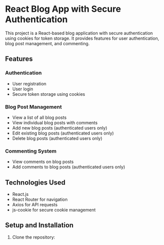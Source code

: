 # React Blog App with Secure Authentication

This project is a React-based blog application with secure authentication using cookies for token storage. It provides features for user authentication, blog post management, and commenting.

## Features

### Authentication
- User registration
- User login
- Secure token storage using cookies

### Blog Post Management
- View a list of all blog posts
- View individual blog posts with comments
- Add new blog posts (authenticated users only)
- Edit existing blog posts (authenticated users only)
- Delete blog posts (authenticated users only)

### Commenting System
- View comments on blog posts
- Add comments to blog posts (authenticated users only)

## Technologies Used

- React.js
- React Router for navigation
- Axios for API requests
- js-cookie for secure cookie management

## Setup and Installation

1. Clone the repository: